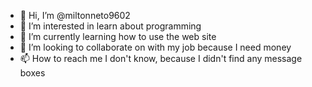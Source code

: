 - 👋 Hi, I’m @miltonneto9602
- 👀 I’m interested in learn about programming
- 🌱 I’m currently learning how to use the web site
- 💞️ I’m looking to collaborate on with my job because I need money
- 📫 How to reach me I don't know, because I didn't find any message boxes

<!---
miltonneto9602/miltonneto9602 is a ✨ special ✨ repository because its `README.md` (this file) appears on your GitHub profile.
You can click the Preview link to take a look at your changes.
--->
